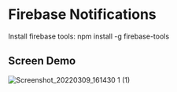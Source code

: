 # Firebase Notifications

Install firebase tools:
npm install -g firebase-tools

## Screen Demo
![Screenshot_20220309_161430 1 (1)](https://user-images.githubusercontent.com/45378000/157537689-a4f62b5e-9d30-480c-9929-5788a134c8d2.png)




